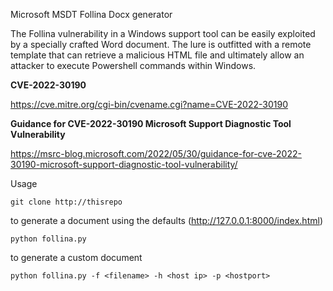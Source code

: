 Microsoft MSDT Follina Docx generator

The Follina vulnerability in a Windows support tool can be easily exploited by a specially crafted Word document. The lure is outfitted with a remote template that can retrieve a malicious HTML file and ultimately allow an attacker to execute Powershell commands within Windows. 

**CVE-2022-30190**

https://cve.mitre.org/cgi-bin/cvename.cgi?name=CVE-2022-30190

**Guidance for CVE-2022-30190 Microsoft Support Diagnostic Tool Vulnerability**

https://msrc-blog.microsoft.com/2022/05/30/guidance-for-cve-2022-30190-microsoft-support-diagnostic-tool-vulnerability/

Usage 

`git clone http://thisrepo`

to generate a document using the defaults
(http://127.0.0.1:8000/index.html)

`python follina.py`

to generate a custom document

`python follina.py -f <filename> -h <host ip> -p <hostport>`


